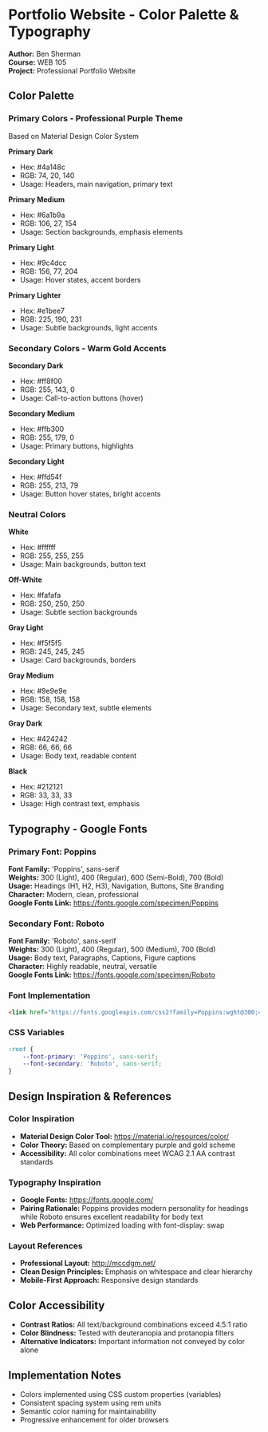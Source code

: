 # Portfolio Website - Color Palette & Typography
**Author:** Ben Sherman  
**Course:** WEB 105  
**Project:** Professional Portfolio Website

## Color Palette

### Primary Colors - Professional Purple Theme
Based on Material Design Color System

**Primary Dark**
- Hex: #4a148c
- RGB: 74, 20, 140
- Usage: Headers, main navigation, primary text

**Primary Medium** 
- Hex: #6a1b9a
- RGB: 106, 27, 154
- Usage: Section backgrounds, emphasis elements

**Primary Light**
- Hex: #9c4dcc
- RGB: 156, 77, 204
- Usage: Hover states, accent borders

**Primary Lighter**
- Hex: #e1bee7
- RGB: 225, 190, 231
- Usage: Subtle backgrounds, light accents

### Secondary Colors - Warm Gold Accents

**Secondary Dark**
- Hex: #ff8f00
- RGB: 255, 143, 0
- Usage: Call-to-action buttons (hover)

**Secondary Medium**
- Hex: #ffb300
- RGB: 255, 179, 0
- Usage: Primary buttons, highlights

**Secondary Light**
- Hex: #ffd54f
- RGB: 255, 213, 79
- Usage: Button hover states, bright accents

### Neutral Colors

**White**
- Hex: #ffffff
- RGB: 255, 255, 255
- Usage: Main backgrounds, button text

**Off-White**
- Hex: #fafafa
- RGB: 250, 250, 250
- Usage: Subtle section backgrounds

**Gray Light**
- Hex: #f5f5f5
- RGB: 245, 245, 245
- Usage: Card backgrounds, borders

**Gray Medium**
- Hex: #9e9e9e
- RGB: 158, 158, 158
- Usage: Secondary text, subtle elements

**Gray Dark**
- Hex: #424242
- RGB: 66, 66, 66
- Usage: Body text, readable content

**Black**
- Hex: #212121
- RGB: 33, 33, 33
- Usage: High contrast text, emphasis

## Typography - Google Fonts

### Primary Font: Poppins
**Font Family:** 'Poppins', sans-serif  
**Weights:** 300 (Light), 400 (Regular), 600 (Semi-Bold), 700 (Bold)  
**Usage:** Headings (H1, H2, H3), Navigation, Buttons, Site Branding  
**Character:** Modern, clean, professional  
**Google Fonts Link:** https://fonts.google.com/specimen/Poppins

### Secondary Font: Roboto
**Font Family:** 'Roboto', sans-serif  
**Weights:** 300 (Light), 400 (Regular), 500 (Medium), 700 (Bold)  
**Usage:** Body text, Paragraphs, Captions, Figure captions  
**Character:** Highly readable, neutral, versatile  
**Google Fonts Link:** https://fonts.google.com/specimen/Roboto

### Font Implementation
```html
<link href="https://fonts.googleapis.com/css2?family=Poppins:wght@300;400;600;700&family=Roboto:wght@300;400;500;700&display=swap" rel="stylesheet">
```

### CSS Variables
```css
:root {
    --font-primary: 'Poppins', sans-serif;
    --font-secondary: 'Roboto', sans-serif;
}
```

## Design Inspiration & References

### Color Inspiration
- **Material Design Color Tool:** https://material.io/resources/color/
- **Color Theory:** Based on complementary purple and gold scheme
- **Accessibility:** All color combinations meet WCAG 2.1 AA contrast standards

### Typography Inspiration
- **Google Fonts:** https://fonts.google.com/
- **Pairing Rationale:** Poppins provides modern personality for headings while Roboto ensures excellent readability for body text
- **Web Performance:** Optimized loading with font-display: swap

### Layout References
- **Professional Layout:** http://mccdgm.net/
- **Clean Design Principles:** Emphasis on whitespace and clear hierarchy
- **Mobile-First Approach:** Responsive design standards

## Color Accessibility
- **Contrast Ratios:** All text/background combinations exceed 4.5:1 ratio
- **Color Blindness:** Tested with deuteranopia and protanopia filters
- **Alternative Indicators:** Important information not conveyed by color alone

## Implementation Notes
- Colors implemented using CSS custom properties (variables)
- Consistent spacing system using rem units
- Semantic color naming for maintainability
- Progressive enhancement for older browsers